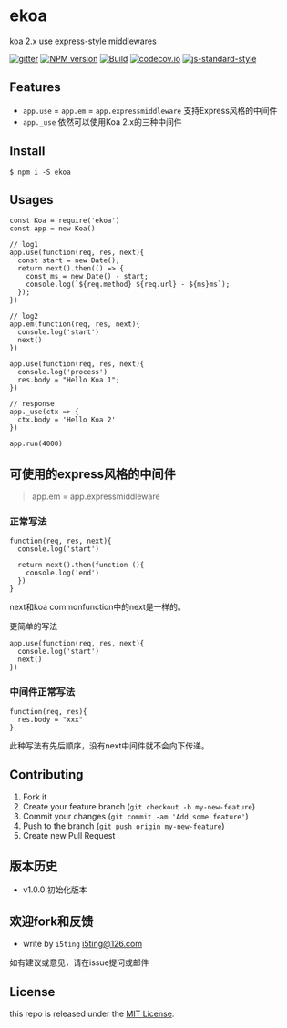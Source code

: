 # ekoa

koa 2.x use express-style middlewares 

[![gitter](https://badges.gitter.im/Join%20Chat.svg)](https://gitter.im/i5ting/ekoa?utm_source=badge&utm_medium=badge&utm_campaign=pr-badge&utm_content=badge)
[![NPM version](https://img.shields.io/npm/v/ekoa.svg?style=flat-square)](https://www.npmjs.com/package/ekoa)
[![Build](https://travis-ci.org/i5ting/ekoa.svg?branch=master)](https://travis-ci.org/i5ting/ekoa)
[![codecov.io](https://codecov.io/github/i5ting/ekoa/coverage.svg?branch=master)](https://codecov.io/github/i5ting/ekoa?branch=master)
[![js-standard-style](https://img.shields.io/badge/code%20style-standard-brightgreen.svg)](http://standardjs.com/)

## Features

- `app.use` = `app.em` = `app.expressmiddleware` 支持Express风格的中间件
- `app._use` 依然可以使用Koa 2.x的三种中间件

## Install

```
$ npm i -S ekoa
```

## Usages

```
const Koa = require('ekoa')
const app = new Koa()

// log1
app.use(function(req, res, next){
  const start = new Date();
  return next().then(() => {
    const ms = new Date() - start;
    console.log(`${req.method} ${req.url} - ${ms}ms`);
  });
})

// log2
app.em(function(req, res, next){
  console.log('start')
  next()
})

app.use(function(req, res, next){
  console.log('process')
  res.body = "Hello Koa 1";
})

// response
app._use(ctx => {
  ctx.body = 'Hello Koa 2'
})

app.run(4000)
```

## 可使用的express风格的中间件

> app.em = app.expressmiddleware

### 正常写法

```
function(req, res, next){
  console.log('start')
  
  return next().then(function (){
    console.log('end')
  })
}
```

next和koa commonfunction中的next是一样的。

更简单的写法

```
app.use(function(req, res, next){
  console.log('start')
  next()
})

```

### 中间件正常写法

```
function(req, res){
  res.body = "xxx"
}
``` 

此种写法有先后顺序，没有next中间件就不会向下传递。

## Contributing

1. Fork it
2. Create your feature branch (`git checkout -b my-new-feature`)
3. Commit your changes (`git commit -am 'Add some feature'`)
4. Push to the branch (`git push origin my-new-feature`)
5. Create new Pull Request

## 版本历史

- v1.0.0 初始化版本

## 欢迎fork和反馈

- write by `i5ting` i5ting@126.com

如有建议或意见，请在issue提问或邮件

## License

this repo is released under the [MIT
License](http://www.opensource.org/licenses/MIT).
